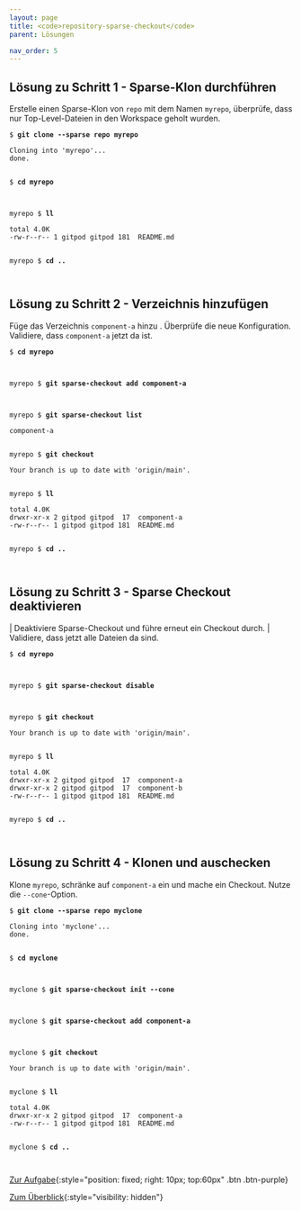 ```yaml
---
layout: page
title: <code>repository-sparse-checkout</code>
parent: Lösungen

nav_order: 5
---
```

## Lösung zu Schritt 1 - Sparse-Klon durchführen

Erstelle einen Sparse-Klon von `repo` mit dem Namen `myrepo`,
überprüfe, dass nur Top-Level-Dateien in den Workspace geholt wurden.


<pre><code>$ <b>git clone --sparse repo myrepo</b><br><br>Cloning into 'myrepo'...<br>done.<br><br></code></pre>



<pre><code>$ <b>cd myrepo</b><br><br><br></code></pre>



<pre><code>myrepo $ <b>ll </b><br><br>total 4.0K<br>-rw-r--r-- 1 gitpod gitpod 181  README.md<br><br></code></pre>



<pre><code>myrepo $ <b>cd ..</b><br><br><br></code></pre>


## Lösung zu Schritt 2 - Verzeichnis hinzufügen

Füge das Verzeichnis `component-a` hinzu .
Überprüfe die neue Konfiguration.
Validiere, dass `component-a` jetzt da ist.


<pre><code>$ <b>cd myrepo</b><br><br><br></code></pre>



<pre><code>myrepo $ <b>git sparse-checkout add component-a</b><br><br><br></code></pre>



<pre><code>myrepo $ <b>git sparse-checkout list</b><br><br>component-a<br><br></code></pre>



<pre><code>myrepo $ <b>git checkout</b><br><br>Your branch is up to date with 'origin/main'.<br><br></code></pre>



<pre><code>myrepo $ <b>ll </b><br><br>total 4.0K<br>drwxr-xr-x 2 gitpod gitpod  17  component-a<br>-rw-r--r-- 1 gitpod gitpod 181  README.md<br><br></code></pre>



<pre><code>myrepo $ <b>cd ..</b><br><br><br></code></pre>


## Lösung zu Schritt 3 - Sparse Checkout deaktivieren

| Deaktiviere Sparse-Checkout und führe erneut ein Checkout durch.
| Validiere, dass jetzt alle Dateien da sind.


<pre><code>$ <b>cd myrepo</b><br><br><br></code></pre>



<pre><code>myrepo $ <b>git sparse-checkout disable</b><br><br><br></code></pre>



<pre><code>myrepo $ <b>git checkout</b><br><br>Your branch is up to date with 'origin/main'.<br><br></code></pre>



<pre><code>myrepo $ <b>ll </b><br><br>total 4.0K<br>drwxr-xr-x 2 gitpod gitpod  17  component-a<br>drwxr-xr-x 2 gitpod gitpod  17  component-b<br>-rw-r--r-- 1 gitpod gitpod 181  README.md<br><br></code></pre>



<pre><code>myrepo $ <b>cd ..</b><br><br><br></code></pre>


## Lösung zu Schritt 4 - Klonen und auschecken

Klone `myrepo`, schränke auf `component-a` ein
und mache ein Checkout. Nutze die `--cone`-Option.


<pre><code>$ <b>git clone --sparse repo myclone</b><br><br>Cloning into 'myclone'...<br>done.<br><br></code></pre>



<pre><code>$ <b>cd myclone</b><br><br><br></code></pre>



<pre><code>myclone $ <b>git sparse-checkout init --cone</b><br><br><br></code></pre>



<pre><code>myclone $ <b>git sparse-checkout add component-a</b><br><br><br></code></pre>



<pre><code>myclone $ <b>git checkout</b><br><br>Your branch is up to date with 'origin/main'.<br><br></code></pre>



<pre><code>myclone $ <b>ll </b><br><br>total 4.0K<br>drwxr-xr-x 2 gitpod gitpod  17  component-a<br>-rw-r--r-- 1 gitpod gitpod 181  README.md<br><br></code></pre>



<pre><code>myclone $ <b>cd ..</b><br><br><br></code></pre>


[Zur Aufgabe](aufgabe-repository-sparse-checkout.html){:style="position: fixed; right: 10px; top:60px" .btn .btn-purple}

[Zum Überblick](../../ueberblick.html){:style="visibility: hidden"}

